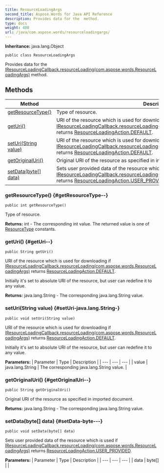 ```yaml
---
title: ResourceLoadingArgs
second_title: Aspose.Words for Java API Reference
description: Provides data for the  method.
type: docs
weight: 480
url: /java/com.aspose.words/resourceloadingargs/
---
```


**Inheritance:**
java.lang.Object
```
public class ResourceLoadingArgs
```

Provides data for the [IResourceLoadingCallback.resourceLoading(com.aspose.words.ResourceLoadingArgs)](../../com.aspose.words/iresourceloadingcallback\#resourceLoading-com.aspose.words.ResourceLoadingArgs-) method.
## Methods

| Method | Description |
| --- | --- |
| [getResourceType()](#getResourceType--) | Type of resource. |
| [getUri()](#getUri--) | URI of the resource which is used for downloading if [IResourceLoadingCallback.resourceLoading(com.aspose.words.ResourceLoadingArgs)](../../com.aspose.words/iresourceloadingcallback\#resourceLoading-com.aspose.words.ResourceLoadingArgs-) returns [ResourceLoadingAction.DEFAULT](../../com.aspose.words/resourceloadingaction\#DEFAULT). |
| [setUri(String value)](#setUri-java.lang.String-) | URI of the resource which is used for downloading if [IResourceLoadingCallback.resourceLoading(com.aspose.words.ResourceLoadingArgs)](../../com.aspose.words/iresourceloadingcallback\#resourceLoading-com.aspose.words.ResourceLoadingArgs-) returns [ResourceLoadingAction.DEFAULT](../../com.aspose.words/resourceloadingaction\#DEFAULT). |
| [getOriginalUri()](#getOriginalUri--) | Original URI of the resource as specified in imported document. |
| [setData(byte[] data)](#setData-byte---) | Sets user provided data of the resource which is used if [IResourceLoadingCallback.resourceLoading(com.aspose.words.ResourceLoadingArgs)](../../com.aspose.words/iresourceloadingcallback\#resourceLoading-com.aspose.words.ResourceLoadingArgs-) returns [ResourceLoadingAction.USER\_PROVIDED](../../com.aspose.words/resourceloadingaction\#USER-PROVIDED). |
### getResourceType() {#getResourceType--}
```
public int getResourceType()
```


Type of resource.

**Returns:**
int - The corresponding  int  value. The returned value is one of [ResourceType](../../com.aspose.words/resourcetype) constants.
### getUri() {#getUri--}
```
public String getUri()
```


URI of the resource which is used for downloading if [IResourceLoadingCallback.resourceLoading(com.aspose.words.ResourceLoadingArgs)](../../com.aspose.words/iresourceloadingcallback\#resourceLoading-com.aspose.words.ResourceLoadingArgs-) returns [ResourceLoadingAction.DEFAULT](../../com.aspose.words/resourceloadingaction\#DEFAULT).

Initially it's set to absolute URI of the resource, but user can redefine it to any value.

**Returns:**
java.lang.String - The corresponding java.lang.String value.
### setUri(String value) {#setUri-java.lang.String-}
```
public void setUri(String value)
```


URI of the resource which is used for downloading if [IResourceLoadingCallback.resourceLoading(com.aspose.words.ResourceLoadingArgs)](../../com.aspose.words/iresourceloadingcallback\#resourceLoading-com.aspose.words.ResourceLoadingArgs-) returns [ResourceLoadingAction.DEFAULT](../../com.aspose.words/resourceloadingaction\#DEFAULT).

Initially it's set to absolute URI of the resource, but user can redefine it to any value.

**Parameters:**
| Parameter | Type | Description |
| --- | --- | --- |
| value | java.lang.String | The corresponding java.lang.String value. |

### getOriginalUri() {#getOriginalUri--}
```
public String getOriginalUri()
```


Original URI of the resource as specified in imported document.

**Returns:**
java.lang.String - The corresponding java.lang.String value.
### setData(byte[] data) {#setData-byte---}
```
public void setData(byte[] data)
```


Sets user provided data of the resource which is used if [IResourceLoadingCallback.resourceLoading(com.aspose.words.ResourceLoadingArgs)](../../com.aspose.words/iresourceloadingcallback\#resourceLoading-com.aspose.words.ResourceLoadingArgs-) returns [ResourceLoadingAction.USER\_PROVIDED](../../com.aspose.words/resourceloadingaction\#USER-PROVIDED).

**Parameters:**
| Parameter | Type | Description |
| --- | --- | --- |
| data | byte[] |  |

